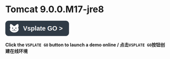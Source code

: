 # Tomcat 9.0.0.M17-jre8

<a href="https://www.vsplate.com/?docker-compose=https://github.com/vsplate/dcenvs/tomcat/9.0.0.M17-jre8"><img alt="VSPLATE GO" src="https://raw.githubusercontent.com/vsplate/images/master/vsgo_btn.png" width="200px"></a>

**Click the `VSPLATE GO` button to launch a demo online / 点击`VSPLATE GO`按钮创建在线环境**